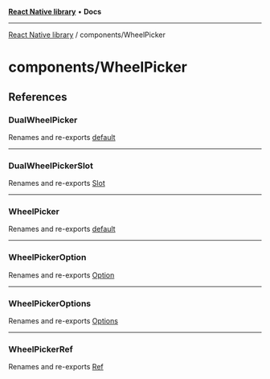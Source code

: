 [**React Native library**](../../index.md) • **Docs**

***

[React Native library](../../modules.md) / components/WheelPicker

# components/WheelPicker

## References

### DualWheelPicker

Renames and re-exports [default](DualWheelPicker/functions/default.md)

***

### DualWheelPickerSlot

Renames and re-exports [Slot](DualWheelPicker/interfaces/Slot.md)

***

### WheelPicker

Renames and re-exports [default](WheelPicker/functions/default.md)

***

### WheelPickerOption

Renames and re-exports [Option](BaseWheelPicker/interfaces/Option.md)

***

### WheelPickerOptions

Renames and re-exports [Options](BaseWheelPicker/type-aliases/Options.md)

***

### WheelPickerRef

Renames and re-exports [Ref](BaseWheelPicker/interfaces/Ref.md)
